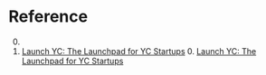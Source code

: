 # Reference

0. []()
0. [Launch YC: The Launchpad for YC Startups](https://www.ycombinator.com/blog/launch-yc-the-launchpad-for-yc-startups)
	0. [Launch YC: The Launchpad for YC Startups](https://www.ycombinator.com/launches)

